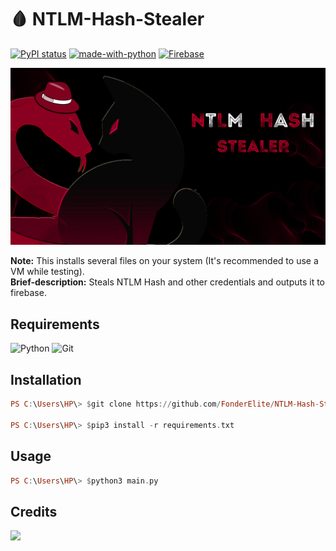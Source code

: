 # 🩸 NTLM-Hash-Stealer
[![PyPI status](https://img.shields.io/pypi/status/ansicolortags.svg)](https://pypi.python.org/pypi/ansicolortags/)
[![made-with-python](https://img.shields.io/badge/Made%20with-Python-1f425f.svg)](https://www.python.org/)
[![Firebase](https://img.shields.io/badge/Made%20with-Firebase-FFA500.svg)](https://shields.io/)

<img src="Malware.png" width="650px">

**Note:** This installs several files on your system (It's recommended to use a VM while testing). <br>
**Brief-description:** Steals NTLM Hash and other credentials and outputs it to firebase.

## Requirements
![Python](https://img.shields.io/badge/python-3670A0?style=for-the-badge&logo=python&logoColor=ffdd54)
![Git](https://img.shields.io/badge/git-%23F05033.svg?style=for-the-badge&logo=git&logoColor=white)

## Installation
```hs
PS C:\Users\HP\> $git clone https://github.com/FonderElite/NTLM-Hash-Stealer/

PS C:\Users\HP\> $pip3 install -r requirements.txt
```
## Usage
```hs
PS C:\Users\HP\> $python3 main.py
```

## Credits
<a href="https://github.com/skelsec/pypykatz"><img width="650px" src="https://user-images.githubusercontent.com/19204702/71646030-221fe200-2ce1-11ea-9e2a-e587ea4790d7.jpg"></a>


